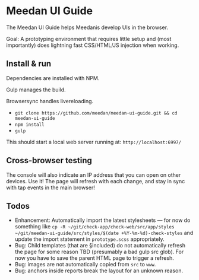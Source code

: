 # Meedan UI Guide

The Meedan UI Guide helps Meedanis develop UIs in the browser.

Goal: A prototyping environment that requires little setup and (most importantly) does lightning fast CSS/HTML/JS injection when working.

## Install & run

Dependencies are installed with NPM. 

Gulp manages the build. 

Browsersync handles livereloading.

* `git clone https://github.com/meedan/meedan-ui-guide.git && cd meedan-ui-guide`
* `npm install`
* `gulp`

This should start a local web server running at: `http://localhost:6997/`

## Cross-browser testing

The console will also indicate an IP address that you can open on other devices. Use it! The page will refresh with each change, and stay in sync with tap events in the main browser!

## Todos

- Enhancement: Automatically import the latest stylesheets — for now do something like `cp -R ~/git/check-app/check-web/src/app/styles ~/git/meedan-ui-guide/src/styles/$(date +%Y-%m-%d)-check-styles` and update the import statement in `prototype.scss` appropriately.
- Bug: Child templates (that are §included) do not automatically refresh the page for some reason TBD (presumably a bad gulp src glob). For now you have to save the parent HTML page to trigger a refresh.
- Bug: images are not automatically copied from `src` to `www`.
- Bug: anchors inside reports break the layout for an unknown reason.